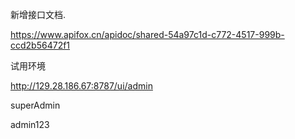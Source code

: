 新增接口文档.

https://www.apifox.cn/apidoc/shared-54a97c1d-c772-4517-999b-ccd2b56472f1


试用环境

http://129.28.186.67:8787/ui/admin

superAdmin

admin123